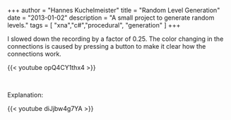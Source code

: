 +++
author = "Hannes Kuchelmeister"
title = "Random Level Generation"
date = "2013-01-02"
description = "A small project to generate random levels."
tags = [
    "xna","c#","procedural", "generation"
]
+++

I slowed down the recording by a factor of 0.25.
The color changing in the connections is caused by pressing a button to make it clear how the connections work.

{{< youtube opQ4CY1thx4 >}}

<br>

Explanation:

{{< youtube diJjbw4g7YA >}}
